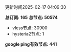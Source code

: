 更新时间2025-02-17 04:09:30

**总订阅: 165**
**总节点: 50574**
- vless节点: 30900
- hysteria2节点: 1

**google ping有效节点: 441**
